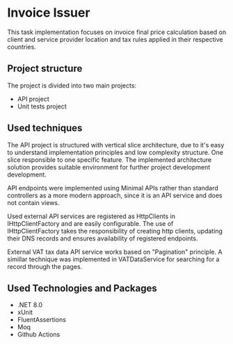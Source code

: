 # Invoice Issuer

This task implementation focuses on invoice final price calculation based on client and service provider location and tax rules applied in their respective countries.

## Project structure

The project is divided into two main projects:

- API project
- Unit tests project

## Used techniques

The API project is structured with vertical slice architecture, due to it's easy to understand implementation principles and low complexity structure. One slice responsible to one specific feature. The implemented architecture solution provides suitable environment for further project development development.

API endpoints were implemented using Minimal APIs rather than standard controllers as a more modern approach, since it is an API service and does not contain views.

Used external API services are registered as HttpClients in IHttpClientFactory and are easily configurable. The use of IHttpClientFactory takes the responsibility of creating http clients, updating their DNS records and ensures availability of registered endpoints.

External VAT tax data API service works based on "Pagination" principle. A simillar technique was implemented in VATDataService for searching for a record through the pages.

## Used Technologies and Packages

- .NET 8.0
- xUnit
- FluentAssertions
- Moq
- Github Actions
